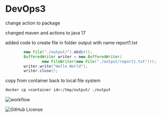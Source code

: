 # DevOps3

change action to package

changed maven and actions to java 17

added code to create file in folder output with name report1.txt

```java
		new File("./output/").mkdir();
		BufferedWriter writer = new BufferedWriter(
				new FileWriter(new File("./output/report1.txt")));
		writer.write("Hello World");
		writer.close();
```

copy from container back to local file system

```dockerfile
docker cp <container id>:/tmp/output/ ./output
```


![workflow](https://github.com/Kevin-Sim/DevOps3/actions/workflows/main.yml/badge.svg)

![GitHub License](https://img.shields.io/github/license/Kevin-Sim/DevOps3)


